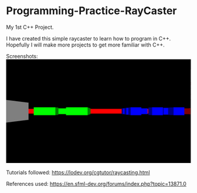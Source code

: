 # Programming-Practice-RayCaster
My 1st C++ Project.

I have created this simple raycaster to learn how to program in C++. 
Hopefully I will make more projects to get more familiar with C++.

Screenshots:
![ingame_1](https://github.com/Spammishh/Programming-Practice-RayCaster/blob/master/raycast/extra/ingame_1.png?raw=true)


Tutorials followed: https://lodev.org/cgtutor/raycasting.html 

References used: https://en.sfml-dev.org/forums/index.php?topic=13871.0
